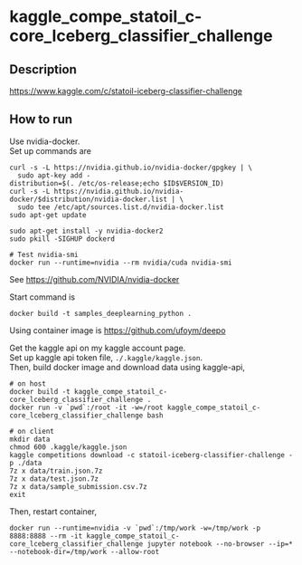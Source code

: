 # kaggle_compe_statoil_c-core_lceberg_classifier_challenge

## Description

https://www.kaggle.com/c/statoil-iceberg-classifier-challenge

## How to run

Use nvidia-docker.  
Set up commands are

```
curl -s -L https://nvidia.github.io/nvidia-docker/gpgkey | \
  sudo apt-key add -
distribution=$(. /etc/os-release;echo $ID$VERSION_ID)
curl -s -L https://nvidia.github.io/nvidia-docker/$distribution/nvidia-docker.list | \
  sudo tee /etc/apt/sources.list.d/nvidia-docker.list
sudo apt-get update

sudo apt-get install -y nvidia-docker2
sudo pkill -SIGHUP dockerd

# Test nvidia-smi
docker run --runtime=nvidia --rm nvidia/cuda nvidia-smi
```

See https://github.com/NVIDIA/nvidia-docker

Start command is

```
docker build -t samples_deeplearning_python .
```

Using container image is https://github.com/ufoym/deepo  

Get the kaggle api on my kaggle account page.  
Set up kaggle api token file, `./.kaggle/kaggle.json`.  
Then, build docker image and download data using kaggle-api,    

```
# on host
docker build -t kaggle_compe_statoil_c-core_lceberg_classifier_challenge .
docker run -v `pwd`:/root -it -w=/root kaggle_compe_statoil_c-core_lceberg_classifier_challenge bash
```

```
# on client
mkdir data
chmod 600 .kaggle/kaggle.json
kaggle competitions download -c statoil-iceberg-classifier-challenge -p ./data
7z x data/train.json.7z
7z x data/test.json.7z
7z x data/sample_submission.csv.7z
exit
```

Then, restart container, 

```
docker run --runtime=nvidia -v `pwd`:/tmp/work -w=/tmp/work -p 8888:8888 --rm -it kaggle_compe_statoil_c-core_lceberg_classifier_challenge jupyter notebook --no-browser --ip=* --notebook-dir=/tmp/work --allow-root
```
